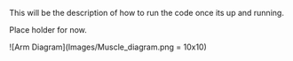 This will be the description of how to run the code once its up and running.

Place holder for now.

![Arm Diagram](Images/Muscle_diagram.png = 10x10)
